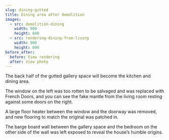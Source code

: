 ```yaml
---
slug: dining-gutted
title: Dining area after demolition
images:
  - src: demolition-dining
    width: 900
    height: 600
  - src: rendering-dining-from-living
    width: 900
    height: 600
before_after:
  before: View rendering
  after: View photo
---
```

The back half of the gutted gallery space will become the kitchen and dining area.

The window on the left was too rotten to be salvaged and was replaced with French Doors, and you can see the fake mantle from the living room resting against some doors on the right.

A large floor heater between the window and the doorway was removed, and new flooring to match the original was patched in.

The barge board wall between the gallery space and the bedroom on the other side of the wall was left exposed to reveal the house’s humble origins.
